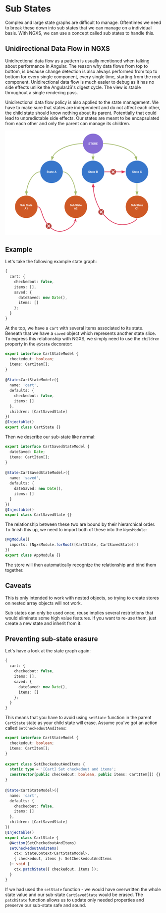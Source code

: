 # Sub States

Complex and large state graphs are difficult to manage. Oftentimes we need to break these down into sub states that we can manage on a individual basis. With NGXS, we can use a concept called sub states to handle this.

## Unidirectional Data Flow in NGXS

Unidirectional data flow as a pattern is usually mentioned when talking about performance in Angular. The reason why data flows from top to bottom, is because change detection is also always performed from top to bottom for every single component, every single time, starting from the root component. Unidirectional data flow is much easier to debug as it has no side effects unlike the AngularJS's digest cycle. The view is stable throughout a single rendering pass.

Unidirectional data flow policy is also applied to the state management. We have to make sure that states are independent and do not affect each other, the child state should know nothing about its parent. Potentially that could lead to unpredictable side effects. Our states are meant to be encapsulated from each other and only the parent can manage its children.

![Unidirectional](../../.gitbook/assets/unidirectional.png)

## Example

Let's take the following example state graph:

```typescript
{
  cart: {
    checkedout: false,
    items: [],
    saved: {
      dateSaved: new Date(),
      items: []
    };
  }
}
```

At the top, we have a `cart` with several items associated to its state. Beneath that we have a `saved` object which represents another state slice. To express this relationship with NGXS, we simply need to use the `children` property in the `@State` decorator:

```typescript
export interface CartStateModel {
  checkedout: boolean;
  items: CartItem[];
}

@State<CartStateModel>({
  name: 'cart',
  defaults: {
    checkedout: false,
    items: []
  },
  children: [CartSavedState]
})
@Injectable()
export class CartState {}
```

Then we describe our sub-state like normal:

```typescript
export interface CartSavedStateModel {
  dateSaved: Date;
  items: CartItem[];
}

@State<CartSavedStateModel>({
  name: 'saved',
  defaults: {
    dateSaved: new Date(),
    items: []
  }
})
@Injectable()
export class CartSavedState {}
```

The relationship between these two are bound by their hierarchical order. To finish this up, we need to import both of these into the `NgxsModule`:

```typescript
@NgModule({
  imports: [NgxsModule.forRoot([CartState, CartSavedState])]
})
export class AppModule {}
```

The store will then automatically recognize the relationship and bind them together.

## Caveats

This is only intended to work with nested objects, so trying to create stores on nested array objects will not work.

Sub states can only be used once, reuse implies several restrictions that would eliminate some high value features. If you want to re-use them, just create a new state and inherit from it.

## Preventing sub-state erasure

Let's have a look at the state graph again:

```typescript
{
  cart: {
    checkedout: false,
    items: [],
    saved: {
      dateSaved: new Date(),
      items: []
    };
  }
}
```

This means that you have to avoid using `setState` function in the parent `CartState` state as your child state will erase. Assume you've got an action called `SetCheckedoutAndItems`:

```typescript
export interface CartStateModel {
  checkedout: boolean;
  items: CartItem[];
}

export class SetCheckedoutAndItems {
  static type = '[Cart] Set checkedout and items';
  constructor(public checkedout: boolean, public items: CartItem[]) {}
}

@State<CartStateModel>({
  name: 'cart',
  defaults: {
    checkedout: false,
    items: []
  },
  children: [CartSavedState]
})
@Injectable()
export class CartState {
  @Action(SetCheckedoutAndItems)
  setCheckedoutAndItems(
    ctx: StateContext<CartStateModel>,
    { checkedout, items }: SetCheckedoutAndItems
  ): void {
    ctx.patchState({ checkedout, items });
  }
}
```

If we had used the `setState` function - we would have overwritten the whole state value and our sub-state `CartSavedState` would be erased. The `patchState` function allows us to update only needed properties and preserve our sub-state safe and sound.

